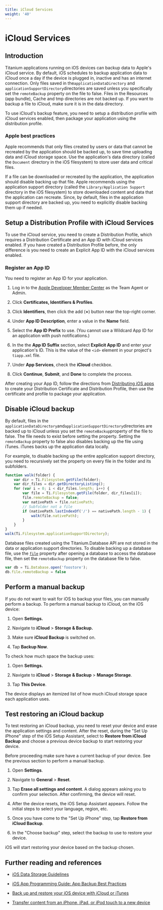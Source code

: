 ```yaml
---
title: iCloud Services
weight: '40'
---
```


# iCloud Services

## Introduction

Titanium applications running on iOS devices can backup data to Apple's iCloud service. By default, iOS schedules to backup application data to iCloud once a day if the device is plugged in, inactive and has an internet connection. Only files saved in the`applicationDataDirectory` and `applicationSupportDirectory`directories are saved unless you specifically set the `remoteBackup` property on the file to false. Files in the Resources (app bundle), Cache and tmp directories are not backed up. If you want to backup a file to iCloud, make sure it is in the data directory.

To use iCloud's backup feature, you need to setup a distribution profile with iCloud services enabled, then package your application using the distribution profile.

### Apple best practices

Apple recommends that only files created by users or data that cannot be recreated by the application should be backed up, to save time uploading data and iCloud storage space. Use the application's data directory (called the `Document` directory in the iOS filesystem) to store user data and critical files.

If a file can be downloaded or recreated by the application, the application should disable backing up that file. Apple recommends using the application support directory (called the `Library/Application Support` directory in the iOS filesystem) to store downloaded content and data that the application can recreate. Since, by default, files in the application support directory are backed up, you need to explicitly disable backing them up if needed.

## Setup a Distribution Profile with iCloud Services

To use the iCloud service, you need to create a Distribution Profile, which requires a Distribution Certificate and an App ID with iCloud services enabled. If you have created a Distribution Profile before, the only difference is you need to create an Explicit App ID with the iCloud services enabled.

### Register an App ID

You need to register an App ID for your application.

1. Log in to the [Apple Developer Member Center](https://developer.apple.com/membercenter/) as the Team Agent or Admin.

2. Click **Certificates, Identifiers & Profiles**.

3. Click **Identifiers**, then click the add (**+**) button near the top-right corner.

4. Under **App ID Description**, enter a value in the **Name** field.

5. Select the **App ID Prefix** to use. (You cannot use a Wildcard App ID for an application with push notifications.)

6. In the the **App ID Suffix** section, select **Explicit App ID** and enter your application's ID. This is the value of the `<id>` element in your project's `tiapp.xml` file.

7. Under **App Services**, check the **iCloud** checkbox.

8. Click **Continue**, **Submit**, and **Done** to complete the process.

After creating your App ID, follow the directions from [Distributing iOS apps](/guide/Titanium_SDK/Titanium_SDK_Guide/Preparing_for_Distribution/Distributing_iOS_apps/) to create your Distribution Certificate and Distribution Profile, then use the certificate and profile to package your application.

## Disable iCloud backup

By default, files in the `applicationDataDirectory`and`applicationSupportDirectory`directories are backed up to iCloud unless you set the `remoteBackup`property of the file to false. The file needs to exist before setting the property. Setting the `remoteBackup` property to false also disables backing up the file using iTunes. iTunes backs up the application data locally.

For example, to disable backing up the entire application support directory, you need to recursively set the property on every file in the folder and its subfolders.

```javascript
function walk(folder) {
    var dir = Ti.Filesystem.getFile(folder);
    var dir_files = dir.getDirectoryListing();
    for (var i = 0; i < dir_files.length; i++) {
        var file = Ti.Filesystem.getFile(folder, dir_files[i]);
        file.remoteBackup = false;
        var nativePath = file.nativePath;
        // Subfolder not a file
        if (nativePath.lastIndexOf('/') == nativePath.length - 1) {
            walk(file.nativePath);
        }
    }
}
walk(Ti.Filesystem.applicationSupportDirectory);
```

Database files created using the Titanium.Database API are not stored in the data or application support directories. To disable backing up a database file, use the [`file`](#!/api/Titanium.Database.DB-property-file) property after opening a database to access the database file, then set the `remoteBackup` property on the database file to false.

```javascript
var db = Ti.Database.open('foostore');
db.file.remoteBackup = false
```

## Perform a manual backup

If you do not want to wait for iOS to backup your files, you can manually perform a backup. To perform a manual backup to iCloud, on the iOS device:

1. Open **Settings.**

2. Navigate to **iCloud** > **Storage & Backup.**

3. Make sure **iCloud Backup** is switched on.

4. Tap **Backup Now**.

To check how much space the backup uses:

1. Open **Settings.**

2. Navigate to **iCloud** > **Storage & Backup** \> **Manage Storage**.

3. Tap **This Device**.

The device displays an itemized list of how much iCloud storage space each application uses.

## Test restoring an iCloud backup

To test restoring an iCloud backup, you need to reset your device and erase the application settings and content. After the reset, during the "Set Up iPhone" step of the iOS Setup Assistant, select to **Restore from iCloud Backup** and choose a previous device backup to start restoring your device.

Before proceeding make sure have a current backup of your device. See the previous section to perform a manual backup.

1. Open **Settings**.

2. Navigate to **General** > **Reset**.

3. Tap **Erase all settings and content**. A dialog appears asking you to confirm your selection. After confirming, the device will reset.

4. After the device resets, the iOS Setup Assistant appears. Follow the initial steps to select your language, region, etc.

5. Once you have come to the "Set Up iPhone" step, tap **Restore from iCloud Backup**.

6. In the "Choose backup" step, select the backup to use to restore your device.

iOS will start restoring your device based on the backup chosen.

## Further reading and references

* [iOS Data Storage Guidelines](https://developer.apple.com/icloud/documentation/data-storage/index.html)

* [iOS App Programming Guide: App Backup Best Practices](https://developer.apple.com/library/ios/documentation/iPhone/Conceptual/iPhoneOSProgrammingGuide/PerformanceTuning/PerformanceTuning.html#//apple_ref/doc/uid/TP40007072-CH8-SW9)

* [Back up and restore your iOS device with iCloud or iTunes](http://support.apple.com/kb/HT1766)

* [Transfer content from an iPhone, iPad, or iPod touch to a new device](http://support.apple.com/kb/ht2109)
